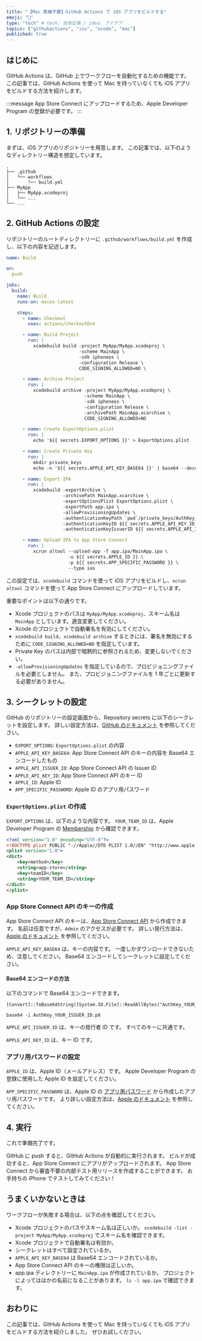 ```yaml
---
title: "【Mac 実機不要】GitHub Actions で iOS アプリをビルドする"
emoji: "🦔"
type: "tech" # tech: 技術記事 / idea: アイデア
topics: ["githubactions", "ios", "xcode", "mac"]
published: true
---
```


## はじめに

GitHub Actions は、GitHub 上でワークフローを自動化するための機能です。
この記事では、GitHub Actions を使って Mac を持っていなくても iOS アプリをビルドする方法を紹介します。

:::message
App Store Connect にアップロードするため、Apple Developer Program の登録が必要です。
:::

## 1. リポジトリーの準備

まずは、iOS アプリのリポジトリーを用意します。
この記事では、以下のようなディレクトリー構造を想定しています。

```
.
├── .github
│   └── workflows
│       └── build.yml
├── MyApp
│   ├── MyApp.xcodeproj
│   └── ...
└── ...
```

## 2. GitHub Actions の設定

リポジトリーのルートディレクトリーに `.github/workflows/build.yml` を作成し、以下の内容を記述します。

```yaml:build.yml
name: Build

on:
  push

jobs:          
  build:
    name: Build
    runs-on: macos-latest

    steps:
      - name: Checkout
        uses: actions/checkout@v4

      - name: Build Project
        run: |
          xcodebuild build -project MyApp/MyApp.xcodeproj \
                           -scheme MainApp \
                           -sdk iphoneos \
                           -configuration Release \
                           CODE_SIGNING_ALLOWED=NO \

      - name: Archive Project
        run: |                        
          xcodebuild archive -project MyApp/MyApp.xcodeproj \
                             -scheme MainApp \
                             -sdk iphoneos \
                             -configuration Release \
                             -archivePath MainApp.xcarchive \
                             CODE_SIGNING_ALLOWED=NO

      - name: Create ExportOptions.plist
        run: |
          echo '${{ secrets.EXPORT_OPTIONS }}' > ExportOptions.plist

      - name: Create Private Key
        run: |
          mkdir private_keys
          echo -n '${{ secrets.APPLE_API_KEY_BASE64 }}' | base64 --decode > ./private_keys/AuthKey_${{ secrets.APPLE_API_ISSUER_ID }}.p8

      - name: Export IPA
        run: |   
          xcodebuild -exportArchive \
                     -archivePath MainApp.xcarchive \
                     -exportOptionsPlist ExportOptions.plist \
                     -exportPath app.ipa \
                     -allowProvisioningUpdates \
                     -authenticationKeyPath `pwd`/private_keys/AuthKey_${{ secrets.APPLE_API_ISSUER_ID }}.p8 \
                     -authenticationKeyID ${{ secrets.APPLE_API_KEY_ID }} \
                     -authenticationKeyIssuerID ${{ secrets.APPLE_API_ISSUER_ID }}

      - name: Upload IPA to App Store Connect
        run: |
          xcrun altool --upload-app -f app.ipa/MainApp.ipa \
                       -u ${{ secrets.APPLE_ID }} \
                       -p ${{ secrets.APP_SPECIFIC_PASSWORD }} \
                       --type ios
```

この設定では、`xcodebuild` コマンドを使って iOS アプリをビルドし、`xcrun altool` コマンドを使って App Store Connect にアップロードしています。

重要なポイントは以下の通りです。

- Xcode プロジェクトのパスは `MyApp/MyApp.xcodeproj`、スキーム名は `MainApp` としています。適宜変更してください。
- Xcode のプロジェクトで自動署名を有効にしてください。
- `xcodebuild build`、`xcodebuild archive` するときには、署名を無効にするために `CODE_SIGNING_ALLOWED=NO` を指定しています。
- Private Key のパスは内部で暗黙的に参照されるため、変更しないでください。
- `-allowProvisioningUpdates` を指定しているので、プロビジョニングファイルを必要としません。
また、プロビジョニングファイルを 1 年ごとに更新する必要がありません。

## 3. シークレットの設定

GitHub のリポジトリーの設定画面から、Repository secrets に以下のシークレットを設定します。
詳しい設定方法は、[GitHub のドキュメント](https://docs.github.com/ja/actions/security-guides/using-secrets-in-github-actions) を参照してください。

- `EXPORT_OPTIONS`: `ExportOptions.plist` の内容
- `APPLE_API_KEY_BASE64`: App Store Connect API のキーの内容を Base64 エンコードしたもの
- `APPLE_API_ISSUER_ID`: App Store Connect API の Issuer ID
- `APPLE_API_KEY_ID`: App Store Connect API のキー ID
- `APPLE_ID`: Apple ID
- `APP_SPECIFIC_PASSWORD`: Apple ID のアプリ用パスワード

### `ExportOptions.plist` の作成

`EXPORT_OPTIONS` は、以下のような内容です。
`YOUR_TEAM_ID` は、Apple Developer Program の [Membership](https://developer.apple.com/account#MembershipDetailsCard) から確認できます。

```xml
<?xml version="1.0" encoding="UTF-8"?>
<!DOCTYPE plist PUBLIC "-//Apple//DTD PLIST 1.0//EN" "http://www.apple.com/DTDs/PropertyList-1.0.dtd">
<plist version="1.0">
<dict>
    <key>method</key>
    <string>app-store</string>
    <key>teamID</key>
    <string>YOUR_TEAM_ID</string>
</dict>
</plist>
```

### App Store Connect API のキーの作成

App Store Connect API のキーは、[App Store Connect API](https://appstoreconnect.apple.com/access/integrations/api) から作成できます。
名前は任意ですが、`Admin` のアクセスが必要です。
詳しい発行方法は、[Apple のドキュメント](https://developer.apple.com/jp/help/app-store-connect/get-started/app-store-connect-api/) を参照してください。

`APPLE_API_KEY_BASE64` は、キーの内容です。
一度しかダウンロードできないため、注意してください。
Base64 エンコードしてシークレットに設定してください。

#### Base64 エンコードの方法

以下のコマンドで Base64 エンコードできます。

```ps:Windows (PowerShell)
[Convert]::ToBase64String([System.IO.File]::ReadAllBytes("AuthKey_YOUR_ISSUER_ID.p8"))
```

```sh:Linux / macOS
base64 -i AuthKey_YOUR_ISSUER_ID.p8
```

`APPLE_API_ISSUER_ID` は、キーの発行者 ID です。
すべてのキーに共通です。

`APPLE_API_KEY_ID` は、キー ID です。

### アプリ用パスワードの設定

`APPLE_ID` は、Apple ID（メールアドレス）です。
Apple Developer Program の登録に使用した Apple ID を設定してください。

`APP_SPECIFIC_PASSWORD` は、Apple ID の [アプリ用パスワード](https://appleid.apple.com/account/manage) から作成したアプリ用パスワードです。
より詳しい設定方法は、[Apple のドキュメント](https://support.apple.com/ja-jp/102654) を参照してください。

## 4. 実行

これで準備完了です。

GitHub に push すると、GitHub Actions が自動的に実行されます。
ビルドが成功すると、App Store Connect にアプリがアップロードされます。
App Store Connect から審査不要の内部テスト用リリースを作成することができます。
お手持ちの iPhone でテストしてみてください！

## うまくいかないときは

ワークフローが失敗する場合は、以下の点を確認してください。

- Xcode プロジェクトのパスやスキーム名は正しいか。
`xcodebuild -list -project MyApp/MyApp.xcodeproj` でスキーム名を確認できます。
- Xcode プロジェクトで自動署名は有効か。
- シークレットはすべて設定されているか。
- `APPLE_API_KEY_BASE64` は Base64 エンコードされているか。
- App Store Connect API のキーの権限は正しいか。
- app.ipa ディレクトリーに `MainApp.ipa` が作成されているか。
プロジェクトによってはほかの名前になることがあります。
`ls -l app.ipa` で確認できます。

## おわりに

この記事では、GitHub Actions を使って Mac を持っていなくても iOS アプリをビルドする方法を紹介しました。
ぜひお試しください。
